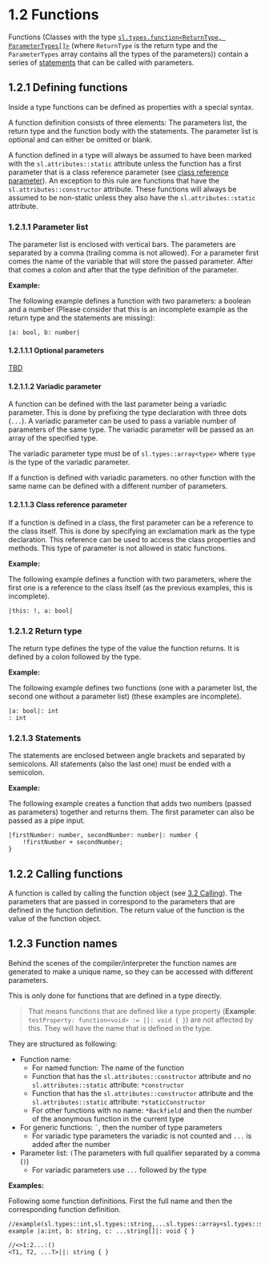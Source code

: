 # 1.2 Functions

<show-structure for="chapter" depth="5"></show-structure>

<code-block lang="BNF" src="definitions.bnf" include-lines="13-16" />

Functions (Classes with the type [`sl.types.function<ReturnType, ParameterTypes[]>`](TBD.md) (where `ReturnType` is the return type and the `ParameterTypes` array contains all the types of the parameters)) contain a series of [statements](3-Statements.md) that can be called with parameters.

## 1.2.1 Defining functions

Inside a type functions can be defined as properties with a special syntax.

A function definition consists of three elements: The parameters list, the return type and the function body with the statements.
The parameter list is optional and can either be omitted or blank.

A function defined in a type will always be assumed to have been marked with the `sl.attributes::static` attribute unless the function has a first parameter that is a class reference parameter (see [class reference parameter](#1-2-1-1-3-class-reference-parameter)).
An exception to this rule are functions that have the `sl.attributes::constructor` attribute. These functions will always be assumed to be non-static unless they also have the `sl.attributes::static` attribute.

### 1.2.1.1 Parameter list

The parameter list is enclosed with vertical bars. The parameters are separated by a comma (trailing comma is not allowed). For a parameter first comes the name of the variable that will store the passed parameter. After that comes a colon and after that the type definition of the parameter.

**Example:**

The following example defines a function with two parameters: a boolean and a number (Please consider that this is an incomplete example as the return type and the statements are missing):

```
|a: bool, b: number|
```

#### 1.2.1.1.1 Optional parameters

[TBD](TBD.md)

#### 1.2.1.1.2 Variadic parameter

A function can be defined with the last parameter being a variadic parameter. This is done by prefixing the type declaration with three dots (`...`).
A variadic parameter can be used to pass a variable number of parameters of the same type. The variadic parameter will be passed as an array of the specified type.

The variadic parameter type must be of `sl.types::array<type>` where `type` is the type of the variadic parameter.

If a function is defined with variadic parameters. no other function with the same name can be defined with a different number of parameters.

#### 1.2.1.1.3 Class reference parameter

If a function is defined in a class, the first parameter can be a reference to the class itself. This is done by specifying an exclamation mark as the type declaration. This reference can be used to access the class properties and methods. This type of parameter is not allowed in static functions.

**Example:**


The following example defines a function with two parameters, where the first one is a reference to the class itself (as the previous examples, this is incomplete).

```
|this: !, a: bool|
```

### 1.2.1.2 Return type

The return type defines the type of the value the function returns. It is defined by a colon followed by the type.

**Example:**

The following example defines two functions (one with a parameter list, the second one without a parameter list) (these examples are incomplete).

```
|a: bool|: int
: int
```

### 1.2.1.3 Statements

The statements are enclosed between angle brackets and separated by semicolons. All statements (also the last one) must be ended with a semicolon.

**Example:**

The following example creates a function that adds two numbers (passed as parameters) together and returns them. The first parameter can also be passed as a pipe input.

```
|firstNumber: number, secondNumber: number|: number {
    !firstNumber + secondNumber;
}
```

## 1.2.2 Calling functions

A function is called by calling the function object (see [3.2 Calling](4-2-Calling%20expressions.md)). The parameters that are passed in correspond to the parameters that are defined in the function definition. The return value of the function is the value of the function object.

## 1.2.3 Function names

Behind the scenes of the compiler/interpreter the function names are generated to make a unique name, so they can be accessed with different parameters.

This is only done for functions that are defined in a type directly.

> That means functions that are defined like a type property (**Example**: `testProperty: function<void> := ||: void { }`) are not affected by this. They will have the name that is defined in the type.

They are structured as following:

* Function name:
    * For named function: The name of the function
    * Function that has the `sl.attributes::constructor` attribute and no `sl.attributes::static` attribute: `*constructor`
    * Function that has the `sl.attributes::constructor` attribute and the `sl.attributes::static` attribute: `*staticConstructor`
    * For other functions with no name: `*Backfield` and then the number of the anonymous function in the current type
* For generic functions: `` ` ``, then the number of type parameters
    * For variadic type parameters the variadic is not counted and `...` is added after the number
* Parameter list: `(`The parameters with full qualifier separated by a comma (`)`)
    * For variadic parameters use `...` followed by the type

**Examples:**

Following some function definitions. First the full name and then the corresponding function definition.

```
//example(sl.types::int,sl.types::string,...sl.types::array<sl.types::string>)
example |a:int, b: string, c: ...string[]|: void { }

//<>1:2...:()
<T1, T2, ...T>||: string { }
```